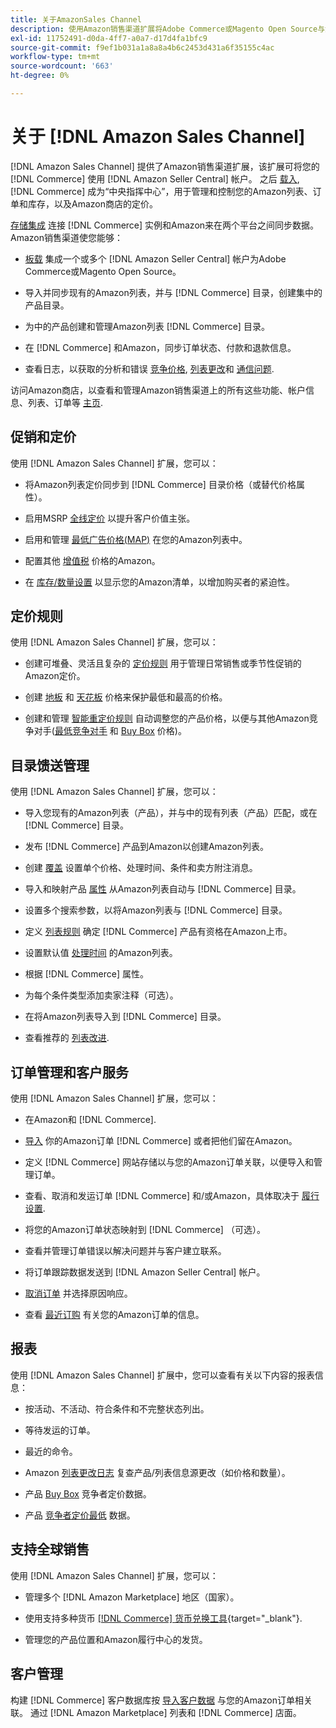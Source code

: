 ```yaml
---
title: 关于AmazonSales Channel
description: 使用Amazon销售渠道扩展将Adobe Commerce或Magento Open Source与您的Amazon销售中心帐户无缝集成。
exl-id: 11752491-d0da-4ff7-a0a7-d17d4fa1bfc9
source-git-commit: f9ef1b031a1a8a8a4b6c2453d431a6f35155c4ac
workflow-type: tm+mt
source-wordcount: '663'
ht-degree: 0%

---
```


# 关于 [!DNL Amazon Sales Channel]

[!DNL Amazon Sales Channel] 提供了Amazon销售渠道扩展，该扩展可将您的 [!DNL Commerce] 使用 [!DNL Amazon Seller Central] 帐户。 之后 [载入](./amazon-onboarding-home.md), [!DNL Commerce] 成为“中央指挥中心”，用于管理和控制您的Amazon列表、订单和库存，以及Amazon商店的定价。

[存储集成](./store-integration.md) 连接 [!DNL Commerce] 实例和Amazon来在两个平台之间同步数据。 Amazon销售渠道使您能够：

- [板载](./amazon-onboarding-home.md) 集成一个或多个 [!DNL Amazon Seller Central] 帐户为Adobe Commerce或Magento Open Source。

- 导入并同步现有的Amazon列表，并与 [!DNL Commerce] 目录，创建集中的产品目录。

- 为中的产品创建和管理Amazon列表 [!DNL Commerce] 目录。

- 在 [!DNL Commerce] 和Amazon，同步订单状态、付款和退款信息。

- 查看日志，以获取的分析和错误 [竞争价格](./competitive-price-analysis.md), [列表更改](./listing-changes-log.md)和 [通信问题](./communication-errors-log.md).

访问Amazon商店，以查看和管理Amazon销售渠道上的所有这些功能、帐户信息、列表、订单等 [主页](./amazon-sales-channel-home.md).

## 促销和定价

使用 [!DNL Amazon Sales Channel] 扩展，您可以：

- 将Amazon列表定价同步到 [!DNL Commerce] 目录价格（或替代价格属性）。

- 启用MSRP [全线定价](./listing-price.md#configure-listing-price-settings) 以提升客户价值主张。

- 启用和管理 [最低广告价格(MAP)](./listing-price.md#configure-listing-price-settings) 在您的Amazon列表中。

- 配置其他 [增值税](./listing-price.md#configure-listing-price-settings) 价格的Amazon。

- 在 [库存/数量设置](./stock-quantity.md#configure-stock--quantity-settings) 以显示您的Amazon清单，以增加购买者的紧迫性。

## 定价规则

使用 [!DNL Amazon Sales Channel] 扩展，您可以：

- 创建可堆叠、灵活且复杂的 [定价规则](./pricing-products.md) 用于管理日常销售或季节性促销的Amazon定价。

- 创建 [地板](./floor-price.md) 和 [天花板](./optional-ceiling-price.md) 价格来保护最低和最高的价格。

- 创建和管理 [智能重定价规则](./intelligent-repricing-rules.md) 自动调整您的产品价格，以便与其他Amazon竞争对手([最低竞争对手](./lowest-competitor-pricing.md) 和 [Buy Box](./buy-box-competitor-pricing.md) 价格)。

## 目录馈送管理

使用 [!DNL Amazon Sales Channel] 扩展，您可以：

- 导入您现有的Amazon列表（产品），并与中的现有列表（产品）匹配，或在 [!DNL Commerce] 目录。

- 发布 [!DNL Commerce] 产品到Amazon以创建Amazon列表。

- 创建 [覆盖](./creating-editing-overrides.md) 设置单个价格、处理时间、条件和卖方附注消息。

- 导入和映射产品 [属性](./attributes-view.md) 从Amazon列表自动与 [!DNL Commerce] 目录。

- 设置多个搜索参数，以将Amazon列表与 [!DNL Commerce] 目录。

- 定义 [列表规则](./listing-rules.md) 确定 [!DNL Commerce] 产品有资格在Amazon上市。

- 设置默认值 [处理时间](./product-listing-actions.md) 的Amazon列表。

- 根据 [!DNL Commerce] 属性。

- 为每个条件类型添加卖家注释（可选）。

- 在将Amazon列表导入到 [!DNL Commerce] 目录。

- 查看推荐的 [列表改进](./listing-improvements.md).

## 订单管理和客户服务

使用 [!DNL Amazon Sales Channel] 扩展，您可以：

- 在Amazon和 [!DNL Commerce].

- [导入](./order-settings.md#configure-order-settings) 你的Amazon订单 [!DNL Commerce] 或者把他们留在Amazon。

- 定义 [!DNL Commerce] 网站存储以与您的Amazon订单关联，以便导入和管理订单。

- 查看、取消和发运订单 [!DNL Commerce] 和/或Amazon，具体取决于 [履行设置](./fulfilled-by.md).

- 将您的Amazon订单状态映射到 [!DNL Commerce] （可选）。

- 查看并管理订单错误以解决问题并与客户建立联系。

- 将订单跟踪数据发送到 [!DNL Amazon Seller Central] 帐户。

- [取消订单](./cancel-unshipped-order.md) 并选择原因响应。

- 查看 [最近订购](./amazon-store-dashboard.md) 有关您的Amazon订单的信息。

## 报表

使用 [!DNL Amazon Sales Channel] 扩展中，您可以查看有关以下内容的报表信息：

- 按活动、不活动、符合条件和不完整状态列出。

- 等待发运的订单。

- 最近的命令。

- Amazon [列表更改日志](./listing-changes-log.md) 复查产品/列表信息源更改（如价格和数量）。

- 产品 [Buy Box](./buy-box-competitor-pricing.md) 竞争者定价数据。

- 产品 [竞争者定价最低](./lowest-competitor-pricing.md) 数据。

## 支持全球销售

使用 [!DNL Amazon Sales Channel] 扩展，您可以：

- 管理多个 [!DNL Amazon Marketplace] 地区（国家）。

- 使用支持多种货币 [[!DNL Commerce] 货币兑换工具](https://docs.magento.com/user-guide/stores/currency-configuration.html){target="_blank"}.

- 管理您的产品位置和Amazon履行中心的发货。

## 客户管理

构建 [!DNL Commerce] 客户数据库按 [导入客户数据](./order-settings.md#configure-order-settings) 与您的Amazon订单相关联。 通过 [!DNL Amazon Marketplace] 列表和 [!DNL Commerce] 店面。
